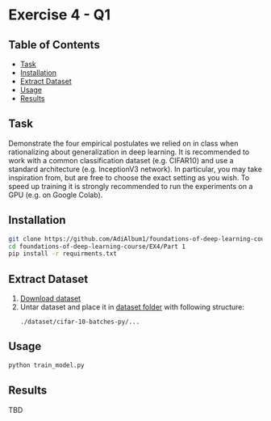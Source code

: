 # Exercise 4 - Q1

## Table of Contents

- [Task](#task)
- [Installation](#installation)
- [Extract Dataset](#extract_dataset)
- [Usage](#usage)
- [Results](#results)

## Task

Demonstrate the four empirical postulates we relied on in class when rationalizing about generalization in deep learning.
It is recommended to work with a common classification dataset (e.g. CIFAR10) and use a
standard architecture (e.g. InceptionV3 network). In particular, you may take inspiration
from, but are free to choose the exact setting as you wish. To speed up training it is
strongly recommended to run the experiments on a GPU (e.g. on Google Colab).

## Installation
```sh
git clone https://github.com/AdiAlbum1/foundations-of-deep-learning-course/
cd foundations-of-deep-learning-course/EX4/Part 1
pip install -r requirments.txt
```

## Extract Dataset

1. [Download dataset](https://www.cs.toronto.edu/~kriz/cifar-10-python.tar.gz)
2. Untar dataset and place it in [dataset folder](./dataset) with following structure:
    ```
    ./dataset/cifar-10-batches-py/...
    ```

## Usage
```sh
python train_model.py
```

## Results
TBD